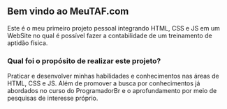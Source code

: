 ## Bem vindo ao MeuTAF.com

Este é o meu primeiro projeto pessoal integrando HTML, CSS e JS em um WebSite
no qual é possível fazer a contabilidade de um treinamento de aptidão física.

### Qual foi o propósito de realizar este projeto?

Praticar e desenvolver minhas habilidades e conhecimentos nas áreas de HTML, CSS e JS.
Além de promover a busca por conhecimentos já abordados no curso do ProgramadorBr e 
o aprofundamento por meio de pesquisas de interesse próprio.
